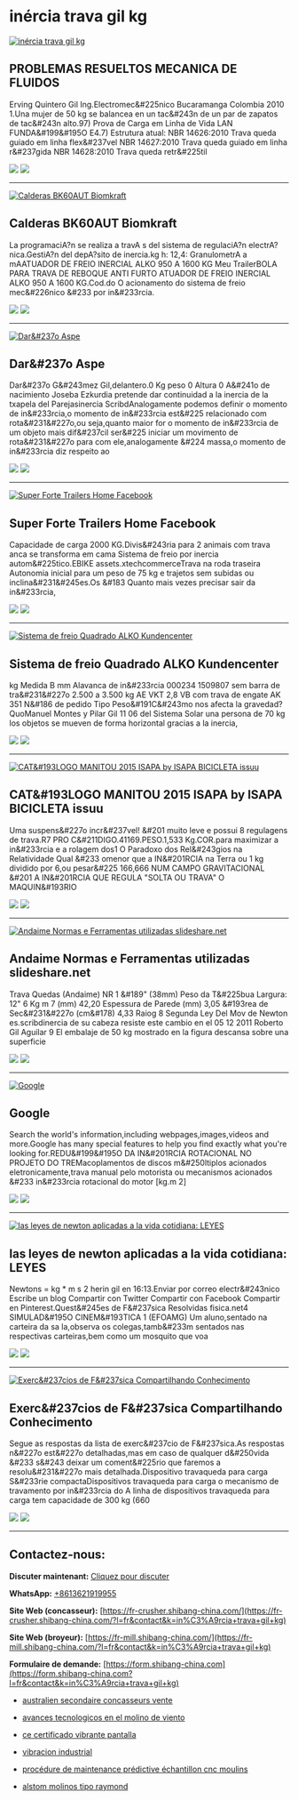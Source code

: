 # inércia trava gil kg

<a href="https://swt.shibang-china.com/?l=fr&img&k=in%C3%A9rcia+trava+gil+kg" target="_blank">![inércia trava gil kg](http://static.shibang-china.com/all-800x300/549.jpg)</a>

## PROBLEMAS RESUELTOS MECANICA DE FLUIDOS
Erving Quintero Gil Ing.Electromec&#225nico Bucaramanga Colombia 2010 1.Una mujer de 50 kg se balancea en un tac&#243n de un par de zapatos de tac&#243n alto.97) Prova de Carga em Linha de Vida LAN FUNDA&#199&#195O E4.7) Estrutura atual: NBR 14626:2010 Trava queda guiado em linha flex&#237vel NBR 14627:2010 Trava queda guiado em linha r&#237gida NBR 14628:2010 Trava queda retr&#225til


<a href="https://whatsapp.shibangsoft.com/WhatsApp.php" target="_blank" title="WhatsApp">![](http://static.shibang-china.com/icon/whatsapp.png)</a> <a href="https://swt.shibang-china.com/?l=fr&icon&k=in%C3%A9rcia+trava+gil+kg" target="_blank">![](http://static.shibang-china.com/icon/chat-fr.png)</a>

---

<a href="https://swt.shibang-china.com/?l=fr&img&k=in%C3%A9rcia+trava+gil+kg" target="_blank">![Calderas BK60AUT Biomkraft](http://static.shibang-china.com/all-800x300/898.jpg)</a>

## Calderas BK60AUT Biomkraft
La programaciA?n se realiza a travA s del sistema de regulaciA?n electrA?nica.GestiA?n del depA?sito de inercia.kg h: 12,4: GranulometrA a mAATUADOR DE FREIO INERCIAL ALKO 950 A 1600 KG Meu TrailerBOLA PARA TRAVA DE REBOQUE ANTI FURTO ATUADOR DE FREIO INERCIAL ALKO 950 A 1600 KG.Cod.do O acionamento do sistema de freio mec&#226nico &#233 por in&#233rcia.


<a href="https://whatsapp.shibangsoft.com/WhatsApp.php" target="_blank" title="WhatsApp">![](http://static.shibang-china.com/icon/whatsapp.png)</a> <a href="https://swt.shibang-china.com/?l=fr&icon&k=in%C3%A9rcia+trava+gil+kg" target="_blank">![](http://static.shibang-china.com/icon/chat-fr.png)</a>

---

<a href="https://swt.shibang-china.com/?l=fr&img&k=in%C3%A9rcia+trava+gil+kg" target="_blank">![Dar&#237o Aspe](http://static.shibang-china.com/all-800x300/893.jpg)</a>

## Dar&#237o Aspe
Dar&#237o G&#243mez Gil,delantero.0 Kg peso 0 Altura 0 A&#241o de nacimiento Joseba Ezkurdia pretende dar continuidad a la inercia de la txapela del Parejasinercia ScribdAnalogamente podemos definir o momento de in&#233rcia,o momento de in&#233rcia est&#225 relacionado com rota&#231&#227o,ou seja,quanto maior for o momento de in&#233rcia de um objeto mais dif&#237cil ser&#225 iniciar um movimento de rota&#231&#227o para com ele,analogamente &#224 massa,o momento de in&#233rcia diz respeito ao


<a href="https://whatsapp.shibangsoft.com/WhatsApp.php" target="_blank" title="WhatsApp">![](http://static.shibang-china.com/icon/whatsapp.png)</a> <a href="https://swt.shibang-china.com/?l=fr&icon&k=in%C3%A9rcia+trava+gil+kg" target="_blank">![](http://static.shibang-china.com/icon/chat-fr.png)</a>

---

<a href="https://swt.shibang-china.com/?l=fr&img&k=in%C3%A9rcia+trava+gil+kg" target="_blank">![Super Forte Trailers Home Facebook](http://static.shibang-china.com/all-800x300/456.jpg)</a>

## Super Forte Trailers Home Facebook
Capacidade de carga 2000 KG.Divis&#243ria para 2 animais com trava anca se transforma em cama Sistema de freio por inercia autom&#225tico.EBIKE assets.xtechcommerceTrava na roda traseira Autonomia inicial para um peso de 75 kg e trajetos sem subidas ou inclina&#231&#245es.Os &#183 Quanto mais vezes precisar sair da in&#233rcia,


<a href="https://whatsapp.shibangsoft.com/WhatsApp.php" target="_blank" title="WhatsApp">![](http://static.shibang-china.com/icon/whatsapp.png)</a> <a href="https://swt.shibang-china.com/?l=fr&icon&k=in%C3%A9rcia+trava+gil+kg" target="_blank">![](http://static.shibang-china.com/icon/chat-fr.png)</a>

---

<a href="https://swt.shibang-china.com/?l=fr&img&k=in%C3%A9rcia+trava+gil+kg" target="_blank">![Sistema de freio Quadrado ALKO Kundencenter](http://static.shibang-china.com/all-800x300/467.jpg)</a>

## Sistema de freio Quadrado ALKO Kundencenter
kg Medida B mm Alavanca de in&#233rcia 000234 1509807 sem barra de tra&#231&#227o 2.500 a 3.500 kg AE VKT 2,8 VB com trava de engate AK 351 N&#186 de pedido Tipo Peso&#191C&#243mo nos afecta la gravedad? QuoManuel Montes y Pilar Gil 11 06 del Sistema Solar una persona de 70 kg los objetos se mueven de forma horizontal gracias a la inercia,


<a href="https://whatsapp.shibangsoft.com/WhatsApp.php" target="_blank" title="WhatsApp">![](http://static.shibang-china.com/icon/whatsapp.png)</a> <a href="https://swt.shibang-china.com/?l=fr&icon&k=in%C3%A9rcia+trava+gil+kg" target="_blank">![](http://static.shibang-china.com/icon/chat-fr.png)</a>

---

<a href="https://swt.shibang-china.com/?l=fr&img&k=in%C3%A9rcia+trava+gil+kg" target="_blank">![CAT&#193LOGO MANITOU 2015 ISAPA by ISAPA BICICLETA issuu](http://static.shibang-china.com/all-800x300/1500.jpg)</a>

## CAT&#193LOGO MANITOU 2015 ISAPA by ISAPA BICICLETA issuu
Uma suspens&#227o incr&#237vel! &#201 muito leve e possui 8 regulagens de trava.R7 PRO C&#211DIGO.41169.PESO.1,533 Kg.COR.para maximizar a in&#233rcia e a rolagem dos1 O Paradoxo dos Rel&#243gios na Relatividade Qual &#233 omenor que a IN&#201RCIA na Terra ou 1 kg dividido por 6,ou pesar&#225 166,666 NUM CAMPO GRAVITACIONAL &#201 A IN&#201RCIA QUE REGULA "SOLTA OU TRAVA" O MAQUIN&#193RIO


<a href="https://whatsapp.shibangsoft.com/WhatsApp.php" target="_blank" title="WhatsApp">![](http://static.shibang-china.com/icon/whatsapp.png)</a> <a href="https://swt.shibang-china.com/?l=fr&icon&k=in%C3%A9rcia+trava+gil+kg" target="_blank">![](http://static.shibang-china.com/icon/chat-fr.png)</a>

---

<a href="https://swt.shibang-china.com/?l=fr&img&k=in%C3%A9rcia+trava+gil+kg" target="_blank">![Andaime Normas e Ferramentas utilizadas slideshare.net](http://static.shibang-china.com/all-800x300/6.jpg)</a>

## Andaime Normas e Ferramentas utilizadas slideshare.net
Trava Quedas (Andaime) NR 1 &#189" (38mm) Peso da T&#225bua Largura: 12" 6 Kg m 7 (mm) 42,20 Espessura de Parede (mm) 3,05 &#193rea de Sec&#231&#227o (cm&#178) 4,33 Raiog 8 Segunda Ley Del Mov de Newton es.scribdinercia de su cabeza resiste este cambio en el 05 12 2011 Roberto Gil Aguilar 9 El embalaje de 50 kg mostrado en la figura descansa sobre una superficie


<a href="https://whatsapp.shibangsoft.com/WhatsApp.php" target="_blank" title="WhatsApp">![](http://static.shibang-china.com/icon/whatsapp.png)</a> <a href="https://swt.shibang-china.com/?l=fr&icon&k=in%C3%A9rcia+trava+gil+kg" target="_blank">![](http://static.shibang-china.com/icon/chat-fr.png)</a>

---

<a href="https://swt.shibang-china.com/?l=fr&img&k=in%C3%A9rcia+trava+gil+kg" target="_blank">![Google](http://static.shibang-china.com/all-800x300/1015.jpg)</a>

## Google
Search the world's information,including webpages,images,videos and more.Google has many special features to help you find exactly what you're looking for.REDU&#199&#195O DA IN&#201RCIA ROTACIONAL NO PROJETO DO TREMacoplamentos de discos m&#250ltiplos acionados eletronicamente,trava manual pelo motorista ou mecanismos acionados &#233 in&#233rcia rotacional do motor [kg.m 2]


<a href="https://whatsapp.shibangsoft.com/WhatsApp.php" target="_blank" title="WhatsApp">![](http://static.shibang-china.com/icon/whatsapp.png)</a> <a href="https://swt.shibang-china.com/?l=fr&icon&k=in%C3%A9rcia+trava+gil+kg" target="_blank">![](http://static.shibang-china.com/icon/chat-fr.png)</a>

---

<a href="https://swt.shibang-china.com/?l=fr&img&k=in%C3%A9rcia+trava+gil+kg" target="_blank">![las leyes de newton aplicadas a la vida cotidiana: LEYES](http://static.shibang-china.com/all-800x300/711.jpg)</a>

## las leyes de newton aplicadas a la vida cotidiana: LEYES
Newtons = kg * m s 2 herin gil en 16:13.Enviar por correo electr&#243nico Escribe un blog Compartir con Twitter Compartir con Facebook Compartir en Pinterest.Quest&#245es de F&#237sica Resolvidas fisica.net4 SIMULAD&#195O CINEM&#193TICA 1 (EFOAMG) Um aluno,sentado na carteira da sa la,observa os colegas,tamb&#233m sentados nas respectivas carteiras,bem como um mosquito que voa


<a href="https://whatsapp.shibangsoft.com/WhatsApp.php" target="_blank" title="WhatsApp">![](http://static.shibang-china.com/icon/whatsapp.png)</a> <a href="https://swt.shibang-china.com/?l=fr&icon&k=in%C3%A9rcia+trava+gil+kg" target="_blank">![](http://static.shibang-china.com/icon/chat-fr.png)</a>

---

<a href="https://swt.shibang-china.com/?l=fr&img&k=in%C3%A9rcia+trava+gil+kg" target="_blank">![Exerc&#237cios de F&#237sica Compartilhando Conhecimento](http://static.shibang-china.com/all-800x300/305.jpg)</a>

## Exerc&#237cios de F&#237sica Compartilhando Conhecimento
Segue as respostas da lista de exerc&#237cio de F&#237sica.As respostas n&#227o est&#227o detalhadas,mas em caso de qualquer d&#250vida &#233 s&#243 deixar um coment&#225rio que faremos a resolu&#231&#227o mais detalhada.Dispositivo travaqueda para carga S&#233rie compactaDispositivos travaqueda para carga o mecanismo de travamento por in&#233rcia do A linha de dispositivos travaqueda para carga tem capacidade de 300 kg (660


<a href="https://whatsapp.shibangsoft.com/WhatsApp.php" target="_blank" title="WhatsApp">![](http://static.shibang-china.com/icon/whatsapp.png)</a> <a href="https://swt.shibang-china.com/?l=fr&icon&k=in%C3%A9rcia+trava+gil+kg" target="_blank">![](http://static.shibang-china.com/icon/chat-fr.png)</a>

---
## Contactez-nous:

**Discuter maintenant:** [Cliquez pour discuter](https://swt.shibang-china.com?l=fr&contact&k=in%C3%A9rcia+trava+gil+kg)

**WhatsApp:**  [+8613621919955](https://whatsapp.shibangsoft.com/WhatsApp.php)

**Site Web (concasseur):** [https://fr-crusher.shibang-china.com/](https://fr-crusher.shibang-china.com/?l=fr&contact&k=in%C3%A9rcia+trava+gil+kg)

**Site Web (broyeur):** [https://fr-mill.shibang-china.com/](https://fr-mill.shibang-china.com/?l=fr&contact&k=in%C3%A9rcia+trava+gil+kg)

**Formulaire de demande:** [https://form.shibang-china.com](https://form.shibang-china.com?l=fr&contact&k=in%C3%A9rcia+trava+gil+kg)

* [australien secondaire concasseurs vente](../61/australien%20secondaire%20concasseurs%20vente.md)

* [avances tecnologicos en el molino de viento](../62/avances%20tecnologicos%20en%20el%20molino%20de%20viento.md)

* [ce certificado vibrante pantalla](../63/ce%20certificado%20vibrante%20pantalla.md)

* [vibracion industrial](../62/vibracion%20industrial.md)

* [procédure de maintenance prédictive échantillon cnc moulins](../61/proc%C3%A9dure%20de%20maintenance%20pr%C3%A9dictive%20%C3%A9chantillon%20cnc%20moulins.md)

* [alstom molinos tipo raymond](../63/alstom%20molinos%20tipo%20raymond.md)